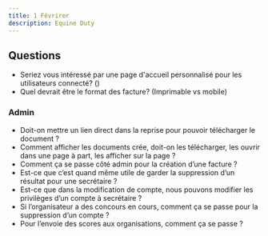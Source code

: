 ```yaml
---
title: 1 Févrirer
description: Equine Duty
---
```


## Questions

- Seriez vous intéressé par une page d'accueil personnalisé pour les utilisateurs connecté? ()
- Quel devrait être le format des facture? (Imprimable vs mobile)

### Admin 
-   Doit-on mettre un lien direct dans la reprise pour pouvoir télécharger le document ?
-   Comment afficher les documents crée, doit-on les télécharger, les ouvrir dans une page à part, les afficher sur la page ?
-   Comment ça se passe côté admin pour la création d’une facture ?
-   Est-ce que c’est quand même utile de garder la suppression d’un résultat pour une secrétaire ?
-   Est-ce que dans la modification de compte, nous pouvons modifier les privilèges d’un compte à secrétaire ?
-   Si l’organisateur a des concours en cours, comment ça se passe pour la suppression d’un compte ?
-   Pour l’envoie des scores aux organisations, comment ça se passe ?
